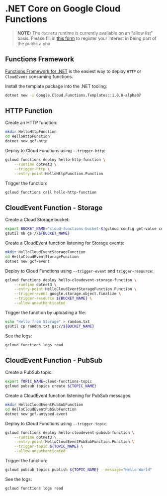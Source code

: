 # .NET Core on Google Cloud Functions

> **NOTE:**
> The `dotnet3` runtime is currently available on an "allow
> list" basis. Please fill in [this
> form](https://docs.google.com/forms/d/e/1FAIpQLSe7qB5vNrgFtZZ3ZUfIwkbsDMGsA1fXY52GzmGmnhwdReHuOQ/viewform)
> to register your interest in being part of the public alpha.

## Functions Framework

[Functions Framework for
.NET](https://github.com/GoogleCloudPlatform/functions-framework-dotnet) is the
easiest way to deploy `HTTP` or `CloudEvent` consuming functions.

Install the template package into the .NET tooling:

```sh
dotnet new -i Google.Cloud.Functions.Templates::1.0.0-alpha07
```

## HTTP Function

Create an HTTP function:

```sh
mkdir HelloHttpFunction
cd HelloHttpFunction
dotnet new gcf-http
```

Deploy to Cloud Functions using `--trigger-http`:

```sh
gcloud functions deploy hello-http-function \
    --runtime dotnet3 \
    --trigger-http \
    --entry-point HelloHttpFunction.Function
```

Trigger the function:

```sh
gcloud functions call hello-http-function
```

## CloudEvent Function - Storage

Create a Cloud Storage bucket:

```sh
export BUCKET_NAME="cloud-functions-bucket-$(gcloud config get-value core/project)"
gsutil mb gs://${BUCKET_NAME}
```

Create a CloudEvent function listening for Storage events:

```sh
mkdir HelloCloudEventStorageFunction
cd HelloCloudEventStorageFunction
dotnet new gcf-event
```

Deploy to Cloud Functions using `--trigger-event` and `trigger-resource`:

```sh
gcloud functions deploy hello-cloudevent-storage-function \
    --runtime dotnet3 \
    --entry-point HelloCloudEventStorageFunction.Function \
    --trigger-event google.storage.object.finalize \
    --trigger-resource ${BUCKET_NAME} \
    --allow-unauthenticated
```

Trigger the function by uploading a file:

```sh
echo "Hello from Storage" > random.txt
gsutil cp random.txt gs://${BUCKET_NAME}
```

See the logs:

```sh
gcloud functions logs read
```

## CloudEvent Function - PubSub

Create a PubSub topic:

```sh
export TOPIC_NAME=cloud-functions-topic
gcloud pubsub topics create ${TOPIC_NAME}
```

Create a CloudEvent function listening for PubSub messages:

```sh
mkdir HelloCloudEventPubSubFunction
cd HelloCloudEventPubSubFunction
dotnet new gcf-untyped-event
```

Deploy to Cloud Functions using `--trigger-topic`:

```sh
gcloud functions deploy hello-cloudevent-pubsub-function \
    --runtime dotnet3 \
    --entry-point HelloCloudEventPubSubFunction.Function \
    --trigger-topic ${TOPIC_NAME} \
    --allow-unauthenticated
```

Trigger the function:

```sh
gcloud pubsub topics publish ${TOPIC_NAME} --message="Hello World"
```

See the logs:

```sh
gcloud functions logs read
```
